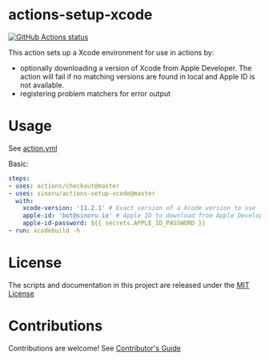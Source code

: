 # actions-setup-xcode

<p align="left">
  <a href="https://github.com/sinoru/actions-setup-xcode"><img alt="GitHub Actions status" src="https://github.com/sinoru/actions-setup-xcode/workflows/Main%20workflow/badge.svg"></a>
</p>

This action sets up a Xcode environment for use in actions by:

- optionally downloading a version of Xcode from Apple Developer. The action will fail if no matching versions are found in local and Apple ID is not available.
- registering problem matchers for error output

# Usage

See [action.yml](action.yml)

Basic:
```yaml
steps:
- uses: actions/checkout@master
- uses: sinoru/actions-setup-xcode@master
  with:
    xcode-version: '11.2.1' # Exact version of a Xcode version to use
    apple-id: 'bot@sinoru.io' # Apple ID to download from Apple Developer when Xcode not available in local
    apple-id-password: ${{ secrets.APPLE_ID_PASSWORD }}
- run: xcodebuild -h
```

# License

The scripts and documentation in this project are released under the [MIT License](LICENSE)

# Contributions

Contributions are welcome!  See [Contributor's Guide](docs/contributors.md)
